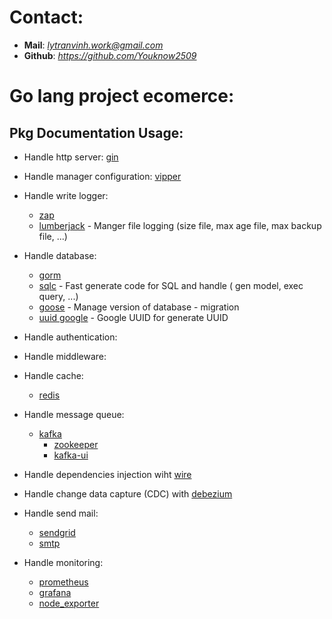 # Contact:
- **Mail**: *lytranvinh.work@gmail.com*
- **Github**: *https://github.com/Youknow2509*

# Go lang project ecomerce:

## Pkg Documentation Usage:
- Handle http server: [gin](https://github.com/gin-gonic/gin)
- Handle manager configuration: [vipper](https://github.com/spf13/viper)
- Handle write logger:
    + [zap](https://github.com/uber-go/zap)
    + [lumberjack](https://github.com/natefinch/lumberjack) -  Manger file logging (size file, max age file, max backup file, ...)
- Handle database:
    + [gorm](https://github.com/go-gorm/gorm)
    + [sqlc](https://github.com/sqlc-dev/sqlc) - Fast generate code for SQL and handle ( gen model, exec query, ...)
    + [goose](https://github.com/pressly/goose) - Manage version of database - migration
    + [uuid google](https://github.com/google/uuid) - Google UUID for generate UUID
- Handle authentication:

- Handle middleware:

- Handle cache:
    + [redis](https://github.com/redis/go-redis)

- Handle message queue:
    + [kafka](https://github.com/segmentio/kafka-go)
      + [zookeeper](https://github.com/bitnami/containers)
      + [kafka-ui](https://github.com/provectus/kafka-ui)

- Handle dependencies injection wiht [wire](https://github.com/google/wire)

- Handle change data capture (CDC) with [debezium](https://debezium.io/)

- Handle send mail:
    + [sendgrid](https://sendgrid.com)
    + [smtp](https://pkg.go.dev/net/smtp)

- Handle monitoring:
    + [prometheus](https://prometheus.io/)
    + [grafana](https://grafana.com/)
    + [node_exporter](https://www.google.com/search?q=node-exporter)